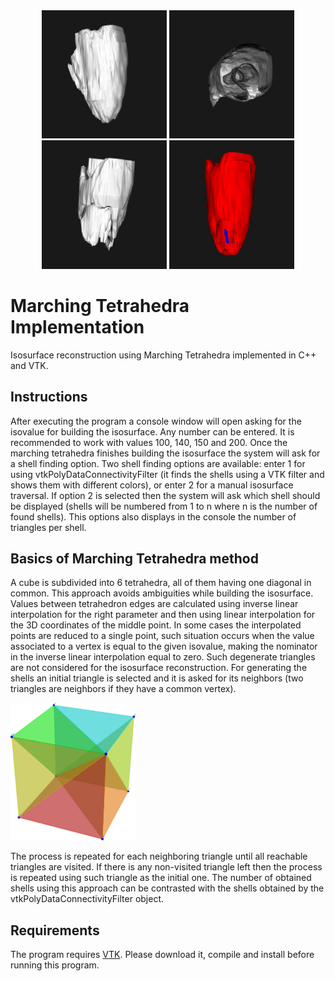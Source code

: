 <div style="text-align:center;">
  <img src="https://github.com/andresbejarano/MarchingTetrahedra/blob/master/images/img1.jpg" width="200" />
  <img src="https://github.com/andresbejarano/MarchingTetrahedra/blob/master/images/img2.jpg" width="200" />
  <img src="https://github.com/andresbejarano/MarchingTetrahedra/blob/master/images/img3.jpg" width="200" />
  <img src="https://github.com/andresbejarano/MarchingTetrahedra/blob/master/images/img4.jpg" width="200" />
</div>

# Marching Tetrahedra Implementation
Isosurface reconstruction using Marching Tetrahedra implemented in C++ and VTK.

## Instructions
After executing the program a console window will open asking for the isovalue for building the isosurface. Any number can be entered. It is recommended to work with values 100, 140, 150 and 200. Once the marching tetrahedra finishes building the isosurface the system will ask for a shell finding option. Two shell finding options are available: enter 1 for using vtkPolyDataConnectivityFilter (it finds the shells using a VTK filter and shows them with different colors), or enter 2 for a manual isosurface traversal. If option 2 is selected then the system will ask which shell should be displayed (shells will be numbered from 1 to n where n is the number of found shells). This options also displays in the console the number of triangles per shell.

## Basics of Marching Tetrahedra method
A cube is subdivided into 6 tetrahedra, all of them having one diagonal in common. This approach avoids ambiguities while building the isosurface. Values between tetrahedron edges are calculated using inverse linear interpolation for the right parameter and then using linear interpolation for the 3D coordinates of the middle point. In some cases the interpolated points are reduced to a single point, such situation occurs when the value associated to a vertex is equal to the given isovalue, making the nominator in the inverse linear interpolation equal to zero. Such degenerate triangles are not considered for the isosurface reconstruction. For generating the shells an initial triangle is selected and it is asked for its neighbors (two triangles are neighbors if they have a common vertex).

<div><img src="https://github.com/andresbejarano/MarchingTetrahedra/blob/master/images/cubesubdivisions.jpg" width="200" /></div>

The process is repeated for each neighboring triangle until all reachable triangles are visited. If there is any non-visited triangle left then the process is repeated using such triangle as the initial one. The number of obtained shells using this approach can be contrasted with the shells obtained by the vtkPolyDataConnectivityFilter object.

## Requirements
The program requires [VTK](https://www.vtk.org/). Please download it, compile and install before running this program.

